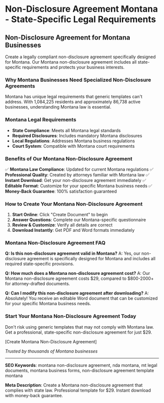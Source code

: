 # Non-Disclosure Agreement Montana - State-Specific Legal Requirements

## Non-Disclosure Agreement for Montana Businesses

Create a legally compliant non-disclosure agreement specifically designed for Montana. Our Montana non-disclosure agreement includes all state-specific requirements and protects your business interests.

### Why Montana Businesses Need Specialized Non-Disclosure Agreements

Montana has unique legal requirements that generic templates can't address. With 1,084,225 residents and approximately 86,738 active businesses, understanding Montana law is essential.

### Montana Legal Requirements

- **State Compliance**: Meets all Montana legal standards
- **Required Disclosures**: Includes mandatory Montana disclosures
- **Local Regulations**: Addresses Montana business regulations
- **Court System**: Compatible with Montana court requirements

### Benefits of Our Montana Non-Disclosure Agreement

✅ **Montana Law Compliance**: Updated for current Montana regulations
✅ **Professional Quality**: Created by attorneys familiar with Montana law
✅ **Instant Download**: Get your non-disclosure agreement immediately
✅ **Editable Format**: Customize for your specific Montana business needs
✅ **Money-Back Guarantee**: 100% satisfaction guaranteed

### How to Create Your Montana Non-Disclosure Agreement

1. **Start Online**: Click "Create Document" to begin
2. **Answer Questions**: Complete our Montana-specific questionnaire
3. **Review & Customize**: Verify all details are correct
4. **Download Instantly**: Get PDF and Word formats immediately

### Montana Non-Disclosure Agreement FAQ

**Q: Is this non-disclosure agreement valid in Montana?**
A: Yes, our non-disclosure agreement is specifically designed for Montana and includes all required state-specific provisions.

**Q: How much does a Montana non-disclosure agreement cost?**
A: Our Montana non-disclosure agreement costs $29, compared to $800-2000+ for attorney-drafted documents.

**Q: Can I modify this non-disclosure agreement after downloading?**
A: Absolutely! You receive an editable Word document that can be customized for your specific Montana business needs.

### Start Your Montana Non-Disclosure Agreement Today

Don't risk using generic templates that may not comply with Montana law. Get a professional, state-specific non-disclosure agreement for just $29.

[Create Montana Non-Disclosure Agreement]

*Trusted by thousands of Montana businesses*

---

**SEO Keywords**: montana non-disclosure agreement, nda montana, mt legal documents, montana business forms, non-disclosure agreement template montana

**Meta Description**: Create a Montana non-disclosure agreement that complies with state law. Professional template for $29. Instant download with money-back guarantee.
